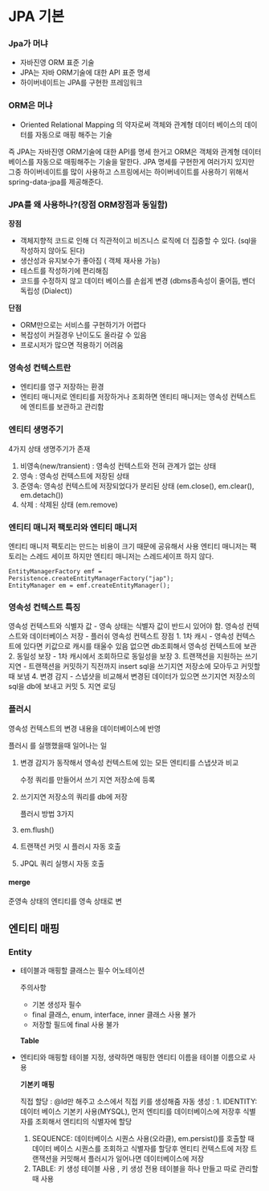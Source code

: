 # JPA 기본

### Jpa가 머냐

* 자바진영 ORM 표준 기술
* JPA는 자바 ORM기술에 대한 API 표준 명세
* 하이버네이트는 JPA를 구현한 프레임워크

### ORM은 머냐

* Oriented Relational Mapping 의 약자로써 객체와 관계형 데이터 베이스의 데이터를 자동으로 매핑 해주는 기술

즉 JPA는 자바진영 ORM기술에 대한 API를 명세 한거고 ORM은 객체와 관계형 데이터베이스를 자동으로 매핑해주는 기술을 말한다. JPA 명세를 구현한게 여러가지 있지만 그중 하이버네이트를 많이 사용하고 스프링에서는 하이버네이트를 사용하기 위해서 spring-data-jpa를 제공해준다.

### JPA를 왜 사용하나?\(장점 ORM장점과 동일함\)

**장점**

* 객체지향적 코드로 인해 더 직관적이고 비즈니스 로직에 더 집중할 수 있다. \(sql을 작성하지 않아도 된다\) 
* 생산성과 유지보수가 좋아짐 \( 객체 재사용 가능\)
* 테스트를 작성하기에 편리해짐
* 코드를 수정하지 않고 데이터 베이스를 손쉽게 변경 \(dbms종속성이 줄어듬, 벤더 독립성 \(Dialect\)\)

**단점**

* ORM만으로는 서비스를 구현하기가 어렵다
* 복잡성이 커질경우 난이도도 올라갈 수 있음
* 프로시저가 많으면 적용하기 어려움 

### 영속성 컨텍스트란

* 엔티티를 영구 저장하는 환경
* 엔티티 매니저로 엔티티를 저장하거나 조회하면 엔티티 매니저는 영속성 컨텍스트에 엔티트를 보관하고 관리함

### 엔티티 생명주기

4가지 상태 생명주기가 존재

1. 비영속\(new/transient\) : 영속성 컨텍스트와 전혀 관계가 없는 상태
2. 영속 : 영속성 컨텍스트에 저장된 상태
3. 준영속: 영속성 컨텍스트에 저장되었다가 분리된 상태 \(em.close\(\), em.clear\(\), em.detach\(\)\) 
4. 삭제 : 삭제된 상태  \(em.remove\)

### 엔티티 매니저 팩토리와 엔티티 매니저

엔티티 매니저 팩토리는 만드는 비용이 크기 때문에 공유해서 사용 엔티티 매니저는 팩토리는 스레드 세이프 하지만 엔티티 매니저는 스레드세이프 하지 않다.

```text
EntityManagerFactory emf = Persistence.createEntityManagerFactory("jap");
EntityManager em = emf.createEntityManager();
```

### 영속성 컨텍스트 특징

영속성 컨텍스트와 식별자 값 - 영속 상태는 식별자 값이 반드시 있어야 함. 영속성 컨텍스트와 데이터베이스 저장 - 플러쉬 영속성 컨텍스트 장점 1. 1차 캐시 - 영속성 컨텍스트에 있다면 키값으로 캐시를 태울수 있음 없으면 db조회해서 영속성 컨텍스트에 보관 2. 동일성 보장 - 1차 캐시에서 조회하므로 동일성을 보장 3. 트랜잭션을 지원하는 쓰기 지연 - 트랜잭션을 커밋하기 직전까지 insert sql을 쓰기지연 저장소에 모아두고 커밋할때 보냄 4. 변경 감지 - 스냅샷을 비교해서 변경된 데이터가 있으면 쓰기지연 저장소의 sql을 db에 보내고 커밋 5. 지연 로딩

### 플러시

영속성 컨텍스트의 변경 내용을 데이터베이스에 반영

플러시 를 실행했을때 일어나는 일

1. 변경 감지가 동작해서 영속성 컨텍스트에 있는 모든 엔티티를 스냅샷과 비교

   수정 쿼리를 만들어서 쓰기 지연 저장소에 등록

2. 쓰기지연 저장소의 쿼리를 db에 저장

   플러시 방법 3가지

3. em.flush\(\)
4. 트랜잭션 커밋 시 플러시 자동 호출
5. JPQL 쿼리 실행시 자동 호출

#### merge

준영속 상태의 엔티티를 영속 상태로 변

## 엔티티 매핑

### Entity

* 테이블과 매핑할 클래스는 필수 어노테이션

  주의사항

  * 기본 생성자 필수 
  * final 클래스, enum, interface, inner 클래스 사용 불가
  * 저장할 필드에 final 사용 불가

  **Table**

* 엔티티와 매핑할 테이블 지정, 생략하면 매핑한 엔티티 이름을 테이블 이름으로 사용

  **기본키 매핑**

  직접 할당 : @Id만 해주고 소스에서 직접 키를 생성해줌 자동 생성 : 1. IDENTITY: 데이터 베이스 기본키 사용\(MYSQL\), 먼저 엔티티를 데이터베이스에 저장후 식별자를 조회해서 엔티티의 식별자에 할당

  1. SEQUENCE: 데이터베이스 시퀀스 사용\(오라클\), em.persist\(\)를 호출할 때 데이터 베이스 시퀀스를 조회하고 식별자를 할당후 엔티티 컨텍스트에 저장 트랜잭션을 커밋해서 플러시가 일어나면 데이터베이스에 저장
  2. TABLE: 키 생성 테이블 사용 , 키 생성 전용 테이블을 하나 만들고 따로 관리할때 사용

